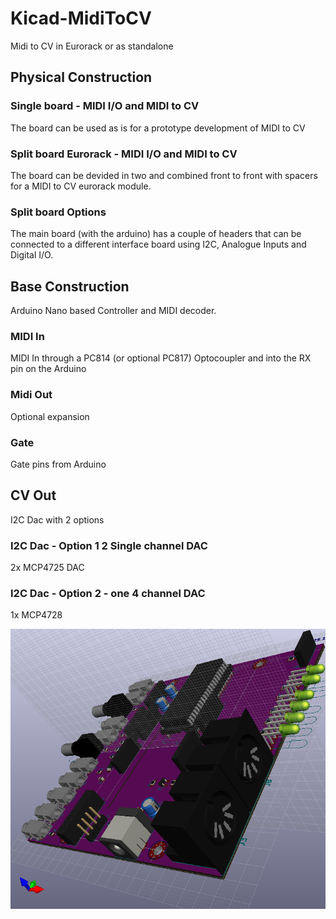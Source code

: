 # Kicad-MidiToCV
Midi to CV in Eurorack or as standalone

## Physical Construction
### Single board - MIDI I/O and MIDI to CV
The board can be used as is for a prototype development of MIDI to CV
### Split board Eurorack - MIDI I/O and MIDI to CV
The board can be devided in two and combined front to front with spacers for a MIDI to CV eurorack module.
### Split board Options
The main board (with the arduino) has a couple of headers that can be connected to a different interface board using I2C, Analogue Inputs and Digital I/O.

## Base Construction
Arduino Nano based Controller and MIDI decoder.

### MIDI In
MIDI In through a PC814 (or optional PC817) Optocoupler and into the RX pin on the Arduino

### Midi Out
Optional expansion

### Gate
Gate pins from Arduino

## CV Out
I2C Dac with 2 options
### I2C Dac - Option 1 2 Single channel DAC
2x MCP4725 DAC 
### I2C Dac - Option 2 - one 4 channel DAC
1x MCP4728

![](Kicad-Midi2CV-3D2.png)
